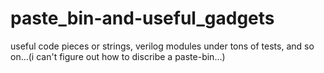# paste_bin-and-useful_gadgets
useful code pieces or strings, verilog modules under tons of tests, and so on...(i can't figure out how to discribe a paste-bin...)
